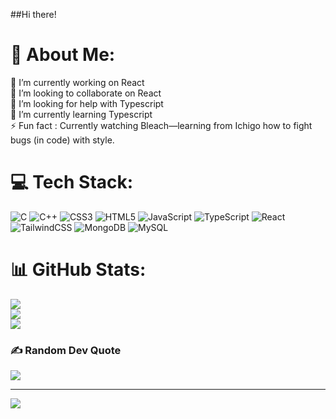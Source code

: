 ##Hi there! 
# 💫 About Me:
🔭 I’m currently working on React<br>👯 I’m looking to collaborate on React<br>🤝 I’m looking for help with Typescript<br>🌱 I’m currently learning Typescript<br>⚡ Fun fact : Currently watching Bleach—learning from Ichigo how to fight bugs (in code) with style.


# 💻 Tech Stack:
![C](https://img.shields.io/badge/c-%2300599C.svg?style=for-the-badge&logo=c&logoColor=white) ![C++](https://img.shields.io/badge/c++-%2300599C.svg?style=for-the-badge&logo=c%2B%2B&logoColor=white) ![CSS3](https://img.shields.io/badge/css3-%231572B6.svg?style=for-the-badge&logo=css3&logoColor=white) ![HTML5](https://img.shields.io/badge/html5-%23E34F26.svg?style=for-the-badge&logo=html5&logoColor=white) ![JavaScript](https://img.shields.io/badge/javascript-%23323330.svg?style=for-the-badge&logo=javascript&logoColor=%23F7DF1E) ![TypeScript](https://img.shields.io/badge/typescript-%23007ACC.svg?style=for-the-badge&logo=typescript&logoColor=white) ![React](https://img.shields.io/badge/react-%2320232a.svg?style=for-the-badge&logo=react&logoColor=%2361DAFB) ![TailwindCSS](https://img.shields.io/badge/tailwindcss-%2338B2AC.svg?style=for-the-badge&logo=tailwind-css&logoColor=white) ![MongoDB](https://img.shields.io/badge/MongoDB-%234ea94b.svg?style=for-the-badge&logo=mongodb&logoColor=white) ![MySQL](https://img.shields.io/badge/mysql-4479A1.svg?style=for-the-badge&logo=mysql&logoColor=white)
# 📊 GitHub Stats:
![](https://github-readme-stats.vercel.app/api?username=ichigo416&theme=dark&hide_border=false&include_all_commits=false&count_private=false)<br/>
![](https://nirzak-streak-stats.vercel.app/?user=ichigo416&theme=dark&hide_border=false)<br/>
![](https://github-readme-stats.vercel.app/api/top-langs/?username=ichigo416&theme=dark&hide_border=false&include_all_commits=false&count_private=false&layout=compact)

### ✍️ Random Dev Quote
![](https://quotes-github-readme.vercel.app/api?type=horizontal&theme=radical)

---
[![](https://visitcount.itsvg.in/api?id=ichigo416&icon=0&color=0)](https://visitcount.itsvg.in)

<!-- Proudly created with GPRM ( https://gprm.itsvg.in ) -->
